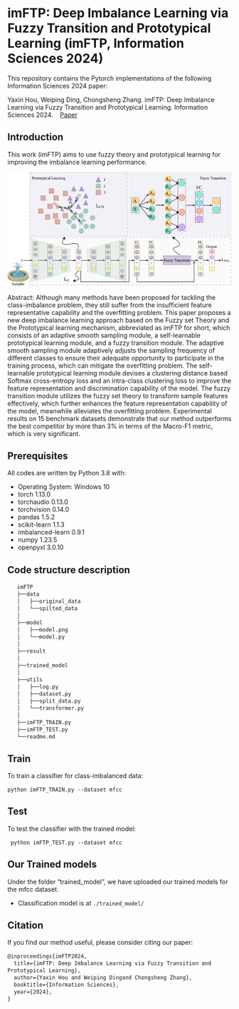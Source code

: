 # imFTP: Deep Imbalance Learning via Fuzzy Transition and Prototypical Learning (imFTP, Information Sciences 2024)

This repository contains the Pytorch implementations of the following Information Sciences 2024 paper:

Yaxin Hou, Weiping Ding, Chongsheng Zhang. imFTP: Deep Imbalance Learning via Fuzzy Transition and Prototypical Learning. Information Sciences 2024. &nbsp; &nbsp;[Paper](https://www.sciencedirect.com/science/article/pii/S002002552400985X?via%3Dihub)

## Introduction
 
This work (imFTP) aims to use fuzzy theory and prototypical learning for improving the imbalance learning performance.

![image](model/model.jpg)

Abstract: Although many methods have been proposed for tackling the class-imbalance problem, they still suffer from the insufficient feature representative capability and the overfitting problem. This paper proposes a new deep imbalance learning approach based on the Fuzzy set Theory and the Prototypical learning mechanism, abbreviated as imFTP for short, which consists of an adaptive smooth sampling module, a self-learnable prototypical learning module, and a fuzzy transition module. The adaptive smooth sampling module adaptively adjusts the sampling frequency of different classes to ensure their adequate opportunity to participate in the training process, which can mitigate the overfitting problem. The self-learnable prototypical learning module devises a clustering distance based Softmax cross-entropy loss and an intra-class clustering loss to improve the feature representation and discrimination capability of the model. The fuzzy transition module utilizes the fuzzy set theory to transform sample features effectively, which further enhances the feature representation capability of the model, meanwhile alleviates the overfitting problem. Experimental results on 15 benchmark datasets demonstrate that our method outperforms the best competitor by more than 3% in terms of the Macro-F1 metric, which is very significant.

## Prerequisites

All codes are written by Python 3.8 with:

* Operating System: Windows 10
* torch              1.13.0
* torchaudio         0.13.0
* torchvision        0.14.0
* pandas             1.5.2
* scikit-learn       1.1.3
* imbalanced-learn   0.9.1
* numpy              1.23.5
* openpyxl           3.0.10

## Code structure description

```
   imFTP
   ├──data
   │   ├──original_data  
   │   └──spilted_data
   │
   ├──model
   │   ├──model.png
   │   └──model.py
   │
   ├──result
   │
   ├──trained_model
   │   
   ├──utils
   │   ├──log.py
   │   ├──dataset.py
   │   ├──split_data.py
   │   └──transformer.py 
   │
   ├──imFTP_TRAIN.py
   ├──imFTP_TEST.py
   └──readme.md
```   
  
## Train
  
  To train a classifier for class-imbalanced data:

   ```
   python imFTP_TRAIN.py --dataset mfcc
   ```
  
## Test
 
  To test the classifier with the trained model:

  ```
   python imFTP_TEST.py --dataset mfcc
   ```

## Our Trained models
Under the folder “trained_model”, we have uploaded our trained models for the mfcc dataset.

*  Classification model is at `./trained_model/`

## Citation

If you find our method useful, please consider citing our paper:

  ```
  @inproceedings{imFTP2024,
    title={imFTP: Deep Imbalance Learning via Fuzzy Transition and Prototypical Learning},
    author={Yaxin Hou and Weiping Dingand Chongsheng Zhang},
    booktitle={Information Sciences},
    year={2024},
  }
  ```
